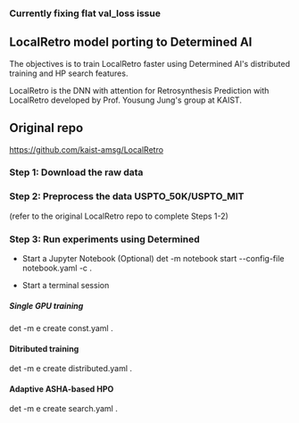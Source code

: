 ### Currently fixing flat val_loss issue

## LocalRetro model porting to Determined AI 
The objectives is to train LocalRetro faster using Determined AI's distributed training and HP search features.  

LocalRetro is the DNN with attention for Retrosynthesis Prediction with LocalRetro developed by Prof. Yousung Jung's group at KAIST.

## Original repo 
https://github.com/kaist-amsg/LocalRetro

### Step 1: Download the raw data 

### Step 2: Preprocess the data USPTO_50K/USPTO_MIT
(refer to the original LocalRetro repo to complete Steps 1-2)

### Step 3: Run experiments using Determined

- Start a Jupyter Notebook (Optional)
det -m <master-address> notebook start --config-file notebook.yaml -c .

- Start a terminal session

##### Single GPU training 
det -m <master-address> e create const.yaml .   

#### Ditributed training 
det -m <master-address> e create distributed.yaml . 

#### Adaptive ASHA-based HPO
det -m <master-address> e create search.yaml . 
